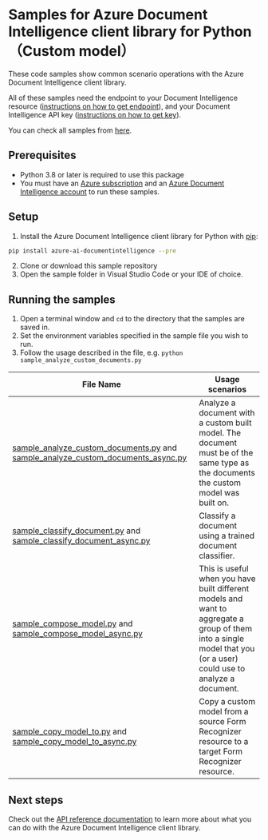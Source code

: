 
# Samples for Azure Document Intelligence client library for Python（Custom model）

These code samples show common scenario operations with the Azure Document Intelligence client library.

All of these samples need the endpoint to your Document Intelligence resource ([instructions on how to get endpoint][get-endpoint-instructions]), and your Document Intelligence API key ([instructions on how to get key][get-key-instructions]).

You can check all samples from [here][sample_path].

## Prerequisites
* Python 3.8 or later is required to use this package
* You must have an [Azure subscription][azure_subscription] and an
[Azure Document Intelligence account][azure_document_intelligence_account] to run these samples.

## Setup

1. Install the Azure Document Intelligence client library for Python with [pip][pip]:

```bash
pip install azure-ai-documentintelligence --pre
```

2. Clone or download this sample repository
3. Open the sample folder in Visual Studio Code or your IDE of choice.

## Running the samples

1. Open a terminal window and `cd` to the directory that the samples are saved in.
2. Set the environment variables specified in the sample file you wish to run.
3. Follow the usage described in the file, e.g. `python sample_analyze_custom_documents.py`

|File Name|**Usage scenarios**|
|----------------|-------------|
|[sample_analyze_custom_documents.py](sample_analyze_custom_documents.py) and [sample_analyze_custom_documents_async.py](sample_analyze_custom_documents_async.py)| Analyze a document with a custom built model. The document must be of the same type as the documents the custom model was built on.|
|[sample_classify_document.py](sample_classify_document.py) and [sample_classify_document_async.py](sample_classify_document_async.py)| Classify a document using a trained document classifier.|
|[sample_compose_model.py](sample_compose_model.py) and [sample_compose_model_async.py](sample_compose_model.py)|This is useful when you have built different models and want to aggregate a group of them into a single model that you (or a user) could use to analyze a document.|
|[sample_copy_model_to.py](sample_copy_model_to.py) and [sample_copy_model_to_async.py](sample_copy_model_to_async.py)|Copy a custom model from a source Form Recognizer resource to a target Form Recognizer resource.|

## Next steps

Check out the [API reference documentation][python-di-ref-docs] to learn more about
what you can do with the Azure Document Intelligence client library.


[azure_identity]: https://github.com/Azure/azure-sdk-for-python/tree/main/sdk/identity/azure-identity

[pip]: https://pypi.org/project/pip/
[azure_subscription]: https://azure.microsoft.com/free/
[azure_document_intelligence_account]: https://docs.microsoft.com/azure/cognitive-services/cognitive-services-apis-create-account?tabs=singleservice%2Cwindows
[azure_identity_pip]: https://pypi.org/project/azure-identity/
[python-di-ref-docs]: https://aka.ms/azsdk/python/documentintelligence/docs
[get-endpoint-instructions]: https://github.com/Azure/azure-sdk-for-python/blob/main/sdk/documentintelligence/azure-ai-documentintelligence/README.md#get-the-endpoint
[get-key-instructions]: https://github.com/Azure/azure-sdk-for-python/blob/main/sdk/documentintelligence/azure-ai-documentintelligence/README.md#get-the-api-key
[changelog]: https://github.com/Azure/azure-sdk-for-python/blob/main/sdk/documentintelligence/azure-ai-documentintelligence/CHANGELOG.md


[sample_path]: https://github.com/Azure/azure-sdk-for-python/blob/main/sdk/documentintelligence/azure-ai-documentintelligence/samples
